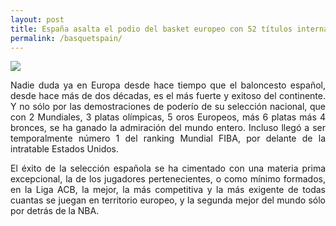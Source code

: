 ```yaml
---
layout: post
title: España asalta el podio del basket europeo con 52 títulos internacionales de sus clubes
permalink: /basquetspain/
---
```

![](https://phantom-marca.unidadeditorial.es/d6aaa17fbe73e24a9c5dd3a91c06bb3d/resize/660/f/webp/assets/multimedia/imagenes/2024/04/29/17144158646287.jpg)

<p Align=justify> Nadie duda ya en Europa desde hace tiempo que el baloncesto español, desde hace más de dos décadas, es el más fuerte y exitoso del continente. Y no sólo por las demostraciones de poderío de su selección nacional, que con 2 Mundiales, 3 platas olímpicas, 5 oros Europeos, más 6 platas más 4 bronces, se ha ganado la admiración del mundo entero. Incluso llegó a ser temporalmente número 1 del ranking Mundial FIBA, por delante de la intratable Estados Unidos.</p>
<p Align=justify>El éxito de la selección española se ha cimentado con una materia prima excepcional, la de los jugadores pertenecientes, o como mínimo formados, en la Liga ACB, la mejor, la más competitiva y la más exigente de todas cuantas se juegan en territorio europeo, y la segunda mejor del mundo sólo por detrás de la NBA.</p>



